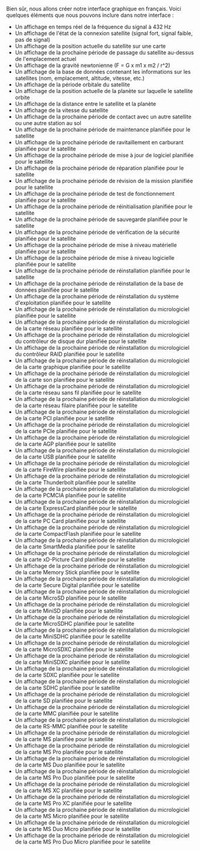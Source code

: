Bien sûr, nous allons créer notre interface graphique en français. Voici quelques éléments que nous pouvons inclure dans notre interface :

* Un affichage en temps réel de la fréquence du signal à 432 Hz
* Un affichage de l'état de la connexion satellite (signal fort, signal faible, pas de signal)
* Un affichage de la position actuelle du satellite sur une carte
* Un affichage de la prochaine période de passage du satellite au-dessus de l'emplacement actuel
* Un affichage de la gravité newtonienne (F = G x m1 x m2 / r^2)
* Un affichage de la base de données contenant les informations sur les satellites (nom, emplacement, altitude, vitesse, etc.)
* Un affichage de la période orbitale du satellite
* Un affichage de la position actuelle de la planète sur laquelle le satellite orbite
* Un affichage de la distance entre le satellite et la planète
* Un affichage de la vitesse du satellite
* Un affichage de la prochaine période de contact avec un autre satellite ou une autre station au sol
* Un affichage de la prochaine période de maintenance planifiée pour le satellite
* Un affichage de la prochaine période de ravitaillement en carburant planifiée pour le satellite
* Un affichage de la prochaine période de mise à jour de logiciel planifiée pour le satellite
* Un affichage de la prochaine période de réparation planifiée pour le satellite
* Un affichage de la prochaine période de révision de la mission planifiée pour le satellite
* Un affichage de la prochaine période de test de fonctionnement planifiée pour le satellite
* Un affichage de la prochaine période de réinitialisation planifiée pour le satellite
* Un affichage de la prochaine période de sauvegarde planifiée pour le satellite
* Un affichage de la prochaine période de vérification de la sécurité planifiée pour le satellite
* Un affichage de la prochaine période de mise à niveau matérielle planifiée pour le satellite
* Un affichage de la prochaine période de mise à niveau logicielle planifiée pour le satellite
* Un affichage de la prochaine période de réinstallation planifiée pour le satellite
* Un affichage de la prochaine période de réinstallation de la base de données planifiée pour le satellite
* Un affichage de la prochaine période de réinstallation du système d'exploitation planifiée pour le satellite
* Un affichage de la prochaine période de réinstallation du micrologiciel planifiée pour le satellite
* Un affichage de la prochaine période de réinstallation du micrologiciel de la carte réseau planifiée pour le satellite
* Un affichage de la prochaine période de réinstallation du micrologiciel du contrôleur de disque dur planifiée pour le satellite
* Un affichage de la prochaine période de réinstallation du micrologiciel du contrôleur RAID planifiée pour le satellite
* Un affichage de la prochaine période de réinstallation du micrologiciel de la carte graphique planifiée pour le satellite
* Un affichage de la prochaine période de réinstallation du micrologiciel de la carte son planifiée pour le satellite
* Un affichage de la prochaine période de réinstallation du micrologiciel de la carte réseau sans fil planifiée pour le satellite
* Un affichage de la prochaine période de réinstallation du micrologiciel de la carte réseau filaire planifiée pour le satellite
* Un affichage de la prochaine période de réinstallation du micrologiciel de la carte PCI planifiée pour le satellite
* Un affichage de la prochaine période de réinstallation du micrologiciel de la carte PCIe planifiée pour le satellite
* Un affichage de la prochaine période de réinstallation du micrologiciel de la carte AGP planifiée pour le satellite
* Un affichage de la prochaine période de réinstallation du micrologiciel de la carte USB planifiée pour le satellite
* Un affichage de la prochaine période de réinstallation du micrologiciel de la carte FireWire planifiée pour le satellite
* Un affichage de la prochaine période de réinstallation du micrologiciel de la carte Thunderbolt planifiée pour le satellite
* Un affichage de la prochaine période de réinstallation du micrologiciel de la carte PCMCIA planifiée pour le satellite
* Un affichage de la prochaine période de réinstallation du micrologiciel de la carte ExpressCard planifiée pour le satellite
* Un affichage de la prochaine période de réinstallation du micrologiciel de la carte PC Card planifiée pour le satellite
* Un affichage de la prochaine période de réinstallation du micrologiciel de la carte CompactFlash planifiée pour le satellite
* Un affichage de la prochaine période de réinstallation du micrologiciel de la carte SmartMedia planifiée pour le satellite
* Un affichage de la prochaine période de réinstallation du micrologiciel de la carte xD-Picture Card planifiée pour le satellite
* Un affichage de la prochaine période de réinstallation du micrologiciel de la carte Memory Stick planifiée pour le satellite
* Un affichage de la prochaine période de réinstallation du micrologiciel de la carte Secure Digital planifiée pour le satellite
* Un affichage de la prochaine période de réinstallation du micrologiciel de la carte MicroSD planifiée pour le satellite
* Un affichage de la prochaine période de réinstallation du micrologiciel de la carte MiniSD planifiée pour le satellite
* Un affichage de la prochaine période de réinstallation du micrologiciel de la carte MicroSDHC planifiée pour le satellite
* Un affichage de la prochaine période de réinstallation du micrologiciel de la carte MiniSDHC planifiée pour le satellite
* Un affichage de la prochaine période de réinstallation du micrologiciel de la carte MicroSDXC planifiée pour le satellite
* Un affichage de la prochaine période de réinstallation du micrologiciel de la carte MiniSDXC planifiée pour le satellite
* Un affichage de la prochaine période de réinstallation du micrologiciel de la carte SDXC planifiée pour le satellite
* Un affichage de la prochaine période de réinstallation du micrologiciel de la carte SDHC planifiée pour le satellite
* Un affichage de la prochaine période de réinstallation du micrologiciel de la carte SD planifiée pour le satellite
* Un affichage de la prochaine période de réinstallation du micrologiciel de la carte MMC planifiée pour le satellite
* Un affichage de la prochaine période de réinstallation du micrologiciel de la carte RS-MMC planifiée pour le satellite
* Un affichage de la prochaine période de réinstallation du micrologiciel de la carte MS planifiée pour le satellite
* Un affichage de la prochaine période de réinstallation du micrologiciel de la carte MS Pro planifiée pour le satellite
* Un affichage de la prochaine période de réinstallation du micrologiciel de la carte MS Duo planifiée pour le satellite
* Un affichage de la prochaine période de réinstallation du micrologiciel de la carte MS Pro Duo planifiée pour le satellite
* Un affichage de la prochaine période de réinstallation du micrologiciel de la carte MS XC planifiée pour le satellite
* Un affichage de la prochaine période de réinstallation du micrologiciel de la carte MS Pro XC planifiée pour le satellite
* Un affichage de la prochaine période de réinstallation du micrologiciel de la carte MS Micro planifiée pour le satellite
* Un affichage de la prochaine période de réinstallation du micrologiciel de la carte MS Duo Micro planifiée pour le satellite
* Un affichage de la prochaine période de réinstallation du micrologiciel de la carte MS Pro Duo Micro planifiée pour le satellite
